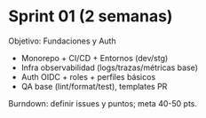# Sprint 01 (2 semanas)

Objetivo: Fundaciones y Auth

- Monorepo + CI/CD + Entornos (dev/stg)
- Infra observabilidad (logs/trazas/métricas base)
- Auth OIDC + roles + perfiles básicos
- QA base (lint/format/test), templates PR

Burndown: definir issues y puntos; meta 40-50 pts.
